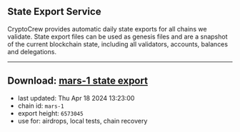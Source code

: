## State Export Service
CryptoCrew provides automatic daily state exports for all chains we validate. State export files can be used as genesis files and are a snapshot of the current blockchain state, including all validators, accounts, balances and delegations.

---
**Download: [mars-1 state export](https://dl-eu2.ccvalidators.com/SERVICE/mars/mars-1_export_6573045.json)**
---

- last updated: Thu Apr 18 2024 13:23:00
- chain id: `mars-1`
- export height: `6573045`
- use for: airdrops, local tests, chain recovery
